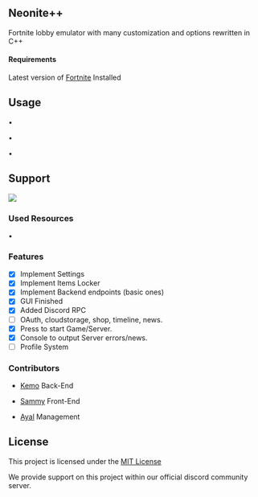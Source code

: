 ## Neonite++

Fortnite lobby emulator with many customization and options rewritten in C++

#### Requirements
Latest version of [Fortnite](https://fortnite.com/) Installed

## Usage 
•

•

•

## Support
<a href="https://discord.gg/pUKacSd"><img src="https://discordapp.com/api/guilds/703690937074974761/widget.png?style=banner2"></a>

### Used Resources

•

### Features
- [x] Implement Settings
- [x] Implement Items Locker
- [x] Implement Backend endpoints (basic ones)
- [x] GUI Finished
- [x] Added Discord RPC
- [ ] OAuth, cloudstorage, shop, timeline, news. 
- [x] Press to start Game/Server.
- [x] Console to output Server errors/news.
- [ ] Profile System

### Contributors

- [Kemo](https://github.com/kem0o)
Back-End

- [Sammy](https://github.com/SammySM)
Front-End

- [Ayal](https://github.com/AyalX)
Management

## License
This project is licensed under the [MIT License](https://opensource.org/licenses/MIT)

We provide support on this project within our official discord community server.
